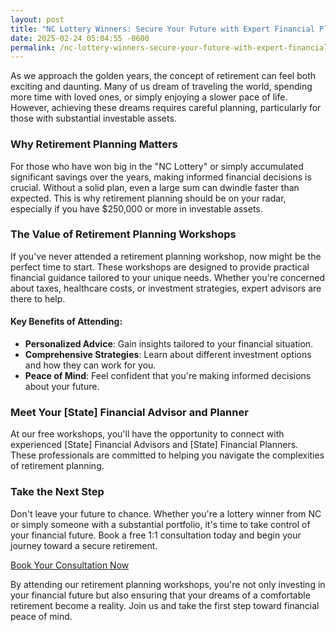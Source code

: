 ```yaml
---
layout: post
title: "NC Lottery Winners: Secure Your Future with Expert Financial Planning"
date: 2025-02-24 05:04:55 -0600
permalink: /nc-lottery-winners-secure-your-future-with-expert-financial-planning/
---
```



As we approach the golden years, the concept of retirement can feel both exciting and daunting. Many of us dream of traveling the world, spending more time with loved ones, or simply enjoying a slower pace of life. However, achieving these dreams requires careful planning, particularly for those with substantial investable assets.

### Why Retirement Planning Matters

For those who have won big in the "NC Lottery" or simply accumulated significant savings over the years, making informed financial decisions is crucial. Without a solid plan, even a large sum can dwindle faster than expected. This is why retirement planning should be on your radar, especially if you have $250,000 or more in investable assets.

### The Value of Retirement Planning Workshops

If you've never attended a retirement planning workshop, now might be the perfect time to start. These workshops are designed to provide practical financial guidance tailored to your unique needs. Whether you're concerned about taxes, healthcare costs, or investment strategies, expert advisors are there to help.

#### Key Benefits of Attending:

- **Personalized Advice**: Gain insights tailored to your financial situation.
- **Comprehensive Strategies**: Learn about different investment options and how they can work for you.
- **Peace of Mind**: Feel confident that you're making informed decisions about your future.

### Meet Your [State] Financial Advisor and Planner

At our free workshops, you'll have the opportunity to connect with experienced [State] Financial Advisors and [State] Financial Planners. These professionals are committed to helping you navigate the complexities of retirement planning.

### Take the Next Step

Don't leave your future to chance. Whether you're a lottery winner from NC or simply someone with a substantial portfolio, it's time to take control of your financial future. Book a free 1:1 consultation today and begin your journey toward a secure retirement.

[Book Your Consultation Now](https://workshopsforretirement.com)

By attending our retirement planning workshops, you're not only investing in your financial future but also ensuring that your dreams of a comfortable retirement become a reality. Join us and take the first step toward financial peace of mind.